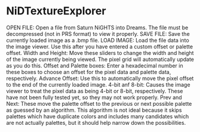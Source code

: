 # NiDTextureExplorer

OPEN FILE: Open a file from Saturn NiGHTS into Dreams. The file must be decompressed (not in PRS format) to view it properly.
SAVE FILE: Save the currently loaded image as a .bmp file. 
LOAD IMAGE: Load the file data into the image viewer. Use this after you have entered a custom offset or palette offset.
Width and Height: Move these sliders to change the width and height of the image currently being viewed. The pixel grid will automatically update as you do this.
Offset and Palette boxes: Enter a hexadecimal number in these boxes to choose an offset for the pixel data and palette data, respectively.
Advance Offset: Use this to automatically move the pixel offset to the end of the currently loaded image.
4-bit anf 8-bit: Causes the image viewer to treat the pixel data as being 4-bit or 8-bit, respectively. These have not been fully tested yet, so they may not work properly.
Prev and Next: These move the palette offset to the previous or next possible palette as guessed by an algorithm. This algorithm is not ideal because it skips palettes which have duplicate colors and includes many candidates which are not actually palettes, but it should help narrow down the possibilities.
